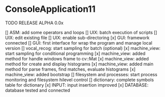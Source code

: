 # ConsoleApplication11
TODO RELEASE ALPHA 0.0x

[] ASM: add some operators and loops
[] UIX: batch execution of scripts
[] UIX: edit existing file
[] UIX: enable sub-directoring
[x] GUI: framework connected
[] GUI: first interface for wrap the program and manage local version
[] vocal_recog: start sampling for batch (optional)
[x] machine_view: start sampling for conditional programming
[x] machine_view: added method for handle windows frame to cv::Mat
[x] machine_view: added method for create and display histograms
[x] machine_view: added main method for parse frames, find matches, evaluate histograms
[x] machine_view: added bootstrap
[] filesystem and processes: start process monitoring and filesystem hilevel control
[] dictionary: complete symbols table for dictionary
[x] INPUT: input insertion improved
[x] DATABASE: database tested and connected
